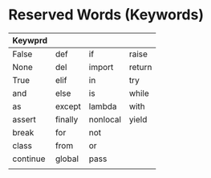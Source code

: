 # Reserved Words (Keywords)


|Keywprd	|   | | |
| ----------|--------------|--------------|------|
|False	    |def	    |if	        |raise|
|None	    |del	    |import	    |return|
|True	    |elif	    |in	        |try|
|and	    |else	    |is	        |while|
|as	        |except	    |lambda	    |with|
|assert	    |finally	|nonlocal	|yield|
|break	    |for	    |not	|
|class	    |from	    |or	|
|continue   |global	    |pass|
|||| |
 
